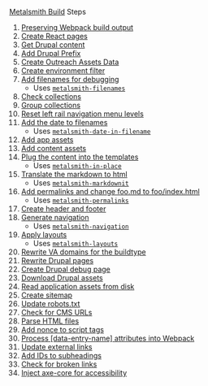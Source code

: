 [Metalsmith Build](https://github.com/department-of-veterans-affairs/vets-website/blob/master/src/site/stages/build/index.js#L95) Steps

1. [Preserving Webpack build output](https://github.com/department-of-veterans-affairs/vets-website/blob/master/src/site/stages/build/index.js#L59)
2. [Create React pages](https://github.com/department-of-veterans-affairs/vets-website/blob/26707cf63777c9ff34f57da0d41a0fd995fa14d5/src/site/stages/build/plugins/create-react-pages.js#L5)
3. [Get Drupal content](https://github.com/department-of-veterans-affairs/vets-website/blob/master/src/site/stages/build/drupal/metalsmith-drupal.js#L278)
4. [Add Drupal Prefix](https://github.com/department-of-veterans-affairs/vets-website/blob/master/src/site/stages/build/plugins/add-drupal-prefix.js)
5. [Create Outreach Assets Data](https://github.com/department-of-veterans-affairs/vets-website/blob/master/src/site/stages/build/plugins/create-outreach-assets-data.js)
6. [Create environment filter](https://github.com/department-of-veterans-affairs/vets-website/blob/master/src/site/stages/build/plugins/create-environment-filter.js)
7. [Add filenames for debugging](https://github.com/department-of-veterans-affairs/vets-website/blob/master/src/site/stages/build/index.js#L134)
   * Uses [`metalsmith-filenames`](https://github.com/MoOx/metalsmith-filenames)
8. [Check collections](https://github.com/department-of-veterans-affairs/vets-website/blob/master/src/site/stages/build/plugins/check-collections.js)
9.  [Group collections](https://github.com/department-of-veterans-affairs/vets-website/blob/master/src/site/stages/build/index.js#L137)
10. [Reset left rail navigation menu levels](https://github.com/department-of-veterans-affairs/vets-website/blob/master/src/site/stages/build/plugins/left-rail-nav-reset-levels.js)
11. [Add the date to filenames](https://github.com/department-of-veterans-affairs/vets-website/blob/master/src/site/stages/build/index.js#L139)
    * Uses [`metalsmith-date-in-filename`](https://github.com/sanx/metalsmith-date-in-filename)
12. [Add app assets](https://github.com/department-of-veterans-affairs/vets-website/blob/master/src/site/stages/build/index.js#L140)
13. [Add content assets](https://github.com/department-of-veterans-affairs/vets-website/blob/master/src/site/stages/build/index.js#L141)
14. [Plug the content into the templates](https://github.com/department-of-veterans-affairs/vets-website/blob/master/src/site/stages/build/index.js#L162)
    * Uses [`metalsmith-in-place`](https://github.com/metalsmith/metalsmith-in-place)
15. [Translate the markdown to html](https://github.com/department-of-veterans-affairs/vets-website/blob/master/src/site/stages/build/index.js#L11)
    * Uses [`metalsmith-markdownit`](https://github.com/mayo/metalsmith-markdownit)
16. [Add permalinks and change foo.md to foo/index.html](https://github.com/department-of-veterans-affairs/vets-website/blob/master/src/site/stages/build/index.js#L180)
    * Uses [`metalsmith-permalinks`](https://github.com/segmentio/metalsmith-permalinks)
17. [Create header and footer](https://github.com/department-of-veterans-affairs/vets-website/blob/master/src/site/stages/build/plugins/create-header-footer.js)
18. [Generate navigation](https://github.com/department-of-veterans-affairs/vets-website/blob/master/src/site/stages/build/index.js#L194)
    * Uses [`metalsmith-navigation`](https://github.com/unstoppablecarl/metalsmith-navigation)
19. [Apply layouts](https://github.com/department-of-veterans-affairs/vets-website/blob/master/src/site/stages/build/index.js#L208)
    * Uses [`metalsmith-layouts`](https://github.com/metalsmith/metalsmith-layouts)
20. [Rewrite VA domains for the buildtype](https://github.com/department-of-veterans-affairs/vets-website/blob/master/src/site/stages/build/plugins/rewrite-va-domains.js)
21. [Rewrite Drupal pages](https://github.com/department-of-veterans-affairs/vets-website/blob/master/src/site/stages/build/plugins/rewrite-drupal-pages.js)
22. [Create Drupal debug page](https://github.com/department-of-veterans-affairs/vets-website/blob/master/src/site/stages/build/plugins/create-drupal-debug.js)
23. [Download Drupal assets](https://github.com/department-of-veterans-affairs/vets-website/blob/master/src/site/stages/build/plugins/download-drupal-assets.js)
24. [Read application assets from disk](https://github.com/department-of-veterans-affairs/vets-website/blob/master/src/site/stages/build/plugins/read-assets-from-disk.js)
25. [Create sitemap](https://github.com/department-of-veterans-affairs/vets-website/blob/master/src/site/stages/build/plugins/create-sitemaps.js)
26. [Update robots.txt](https://github.com/department-of-veterans-affairs/vets-website/blob/master/src/site/stages/build/plugins/update-robots.js)
27. [Check for CMS URLs](https://github.com/department-of-veterans-affairs/vets-website/blob/master/src/site/stages/build/plugins/check-cms-urls.js)
28. [Parse HTML files](https://github.com/department-of-veterans-affairs/vets-website/blob/master/src/site/stages/build/plugins/parse-html.js)
29. [Add nonce to script tags](https://github.com/department-of-veterans-affairs/vets-website/blob/master/src/site/stages/build/plugins/add-nonce-to-scripts.js)
30. [Process [data-entry-name] attributes into Webpack ](https://github.com/department-of-veterans-affairs/vets-website/blob/master/src/site/stages/build/plugins/process-entry-names.js)
31. [Update external links](https://github.com/department-of-veterans-affairs/vets-website/blob/master/src/site/stages/build/plugins/update-external-links.js)
32. [Add IDs to subheadings](https://github.com/department-of-veterans-affairs/vets-website/blob/master/src/site/stages/build/plugins/add-id-to-subheadings.js)
33. [Check for broken links](https://github.com/department-of-veterans-affairs/vets-website/tree/master/src/site/stages/build/plugins/check-broken-links)
34. [Inject axe-core for accessibility](https://github.com/department-of-veterans-affairs/vets-website/blob/master/src/site/stages/build/plugins/inject-axe-core.js)